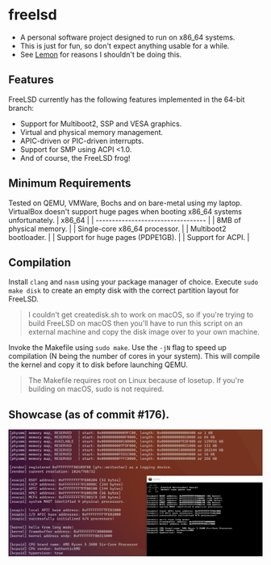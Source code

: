 # freelsd
* A personal software project designed to run on x86_64 systems.
* This is just for fun, so don't expect anything usable for a while.
* See [Lemon](https://github.com/fido2020/lemon-os) for reasons I shouldn't be doing this.

## Features
FreeLSD currently has the following features implemented in the 64-bit branch:
* Support for Multiboot2, SSP and VESA graphics.
* Virtual and physical memory management.
* APIC-driven or PIC-driven interrupts.
* Support for SMP using ACPI <1.0.
* And of course, the FreeLSD frog!

## Minimum Requirements
Tested on QEMU, VMWare, Bochs and on bare-metal using my laptop. VirtualBox doesn't support huge pages when booting x86_64 systems unfortunately.
| x86_64                             |
| ---------------------------------- |
| 8MB of physical memory.            |
| Single-core x86_64 processor.      |
| Multiboot2 bootloader.             |
| Support for huge pages (PDPE1GB).  |
| Support for ACPI.                  |

## Compilation
Install `clang` and `nasm` using your package manager of choice.
Execute `sudo make disk` to create an empty disk with the correct partition layout for FreeLSD.
> I couldn't get createdisk.sh to work on macOS, so if you're trying to build FreeLSD on macOS then you'll have to run this script on an external machine and copy the disk image over to your own machine.

Invoke the Makefile using `sudo make`. Use the `-jN` flag to speed up compilation (N being the number of cores in your system). This will compile the kernel and copy it to disk before launching QEMU.
> The Makefile requires root on Linux because of losetup. If you're building on macOS, sudo is not required.

## Showcase (as of commit #176).
![FreeLSD Graphical Output and Serial Log](showcase.png)
